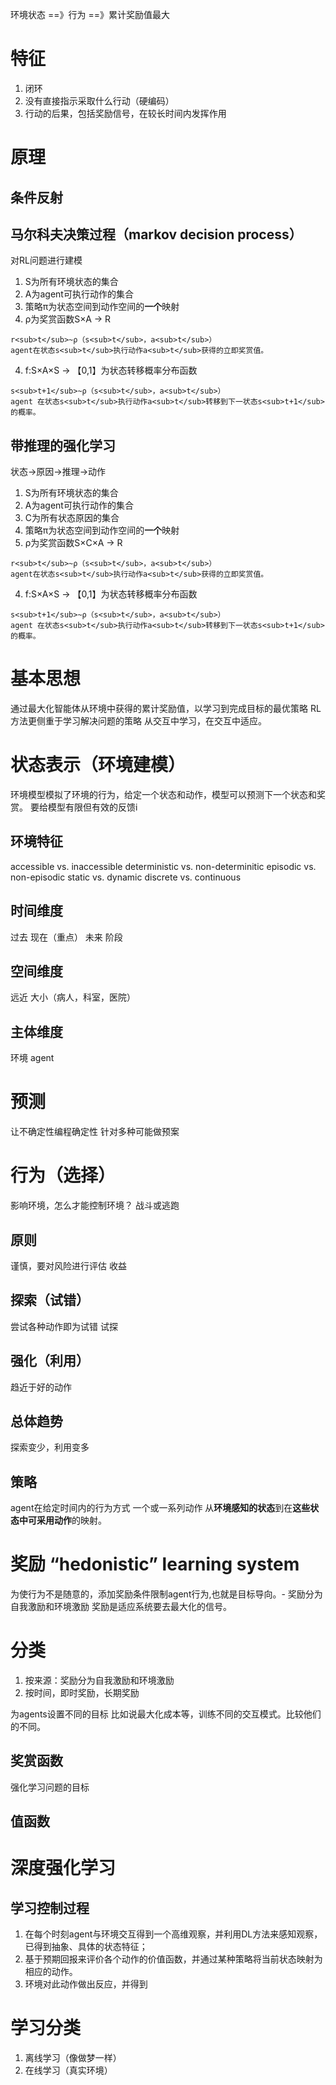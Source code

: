 环境状态 ==》行为 ==》累计奖励值最大
# 特征
1. 闭环
2. 没有直接指示采取什么行动（硬编码）
3. 行动的后果，包括奖励信号，在较长时间内发挥作用
# 原理
## 条件反射
## 马尔科夫决策过程（markov decision process）
对RL问题进行建模
1. S为所有环境状态的集合
2. A为agent可执行动作的集合
3. 策略π为状态空间到动作空间的**一个**映射
3. ρ为奖赏函数S×A → R 
```
r<sub>t</sub>~ρ（s<sub>t</sub>，a<sub>t</sub>）
agent在状态s<sub>t</sub>执行动作a<sub>t</sub>获得的立即奖赏值。
```
4. f:S×A×S → 【0,1】为状态转移概率分布函数
```
s<sub>t+1</sub>~ρ（s<sub>t</sub>，a<sub>t</sub>）
agent 在状态s<sub>t</sub>执行动作a<sub>t</sub>转移到下一状态s<sub>t+1</sub>的概率。
```
## 带推理的强化学习
状态→原因→推理→动作
1. S为所有环境状态的集合
2. A为agent可执行动作的集合
3. C为所有状态原因的集合
3. 策略π为状态空间到动作空间的**一个**映射
3. ρ为奖赏函数S×C×A → R 
```
r<sub>t</sub>~ρ（s<sub>t</sub>，a<sub>t</sub>）
agent在状态s<sub>t</sub>执行动作a<sub>t</sub>获得的立即奖赏值。
```
4. f:S×A×S → 【0,1】为状态转移概率分布函数
```
s<sub>t+1</sub>~ρ（s<sub>t</sub>，a<sub>t</sub>）
agent 在状态s<sub>t</sub>执行动作a<sub>t</sub>转移到下一状态s<sub>t+1</sub>的概率。
```
# 基本思想
通过最大化智能体从环境中获得的累计奖励值，以学习到完成目标的最优策略
RL方法更侧重于学习解决问题的策略
从交互中学习，在交互中适应。
# 状态表示（环境建模）
环境模型模拟了环境的行为，给定一个状态和动作，模型可以预测下一个状态和奖赏。
要给模型有限但有效的反馈i
## 环境特征
accessible vs. inaccessible
deterministic vs. non-determinitic
episodic vs. non-episodic
static vs. dynamic
discrete vs. continuous
## 时间维度
过去
现在（重点）
未来
阶段
## 空间维度
远近
大小（病人，科室，医院）
## 主体维度
环境
agent

# 预测
让不确定性编程确定性
针对多种可能做预案

# 行为（选择）
影响环境，怎么才能控制环境？
战斗或逃跑
## 原则
谨慎，要对风险进行评估
收益
## 探索（试错）
尝试各种动作即为试错
试探
## 强化（利用）
趋近于好的动作
## 总体趋势
探索变少，利用变多
## 策略
agent在给定时间内的行为方式
一个或一系列动作
从**环境感知的状态**到在**这些状态中可采用动作**的映射。

# 奖励 “hedonistic” learning system
为使行为不是随意的，添加奖励条件限制agent行为,也就是目标导向。-
奖励分为自我激励和环境激励
奖励是适应系统要去最大化的信号。
# 分类
1. 按来源：奖励分为自我激励和环境激励
2. 按时间，即时奖励，长期奖励

为agents设置不同的目标
比如说最大化成本等，训练不同的交互模式。比较他们的不同。
## 奖赏函数
强化学习问题的目标
## 值函数

# 深度强化学习
## 学习控制过程
1. 在每个时刻agent与环境交互得到一个高维观察，并利用DL方法来感知观察，已得到抽象、具体的状态特征；
2. 基于预期回报来评价各个动作的价值函数，并通过某种策略将当前状态映射为相应的动作。
3. 环境对此动作做出反应，并得到

# 学习分类
1. 离线学习（像做梦一样）
2. 在线学习（真实环境）